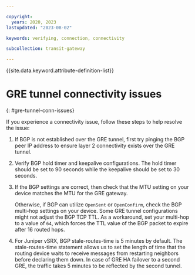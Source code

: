 ```yaml
---

copyright:
  years: 2020, 2023
lastupdated: "2023-08-02"

keywords: verifying, connection, connectivity

subcollection: transit-gateway

---
```


{{site.data.keyword.attribute-definition-list}}

# GRE tunnel connectivity issues
{: #gre-tunnel-conn-issues}

If you experience a connectivity issue, follow these steps to help resolve the issue:

1. If BGP is not established over the GRE tunnel, first try pinging the BGP peer IP address to ensure layer 2 connectivity exists over the GRE tunnel.
1. Verify BGP hold timer and keepalive configurations. The hold timer should be set to 90 seconds while the keepalive should be set to 30 seconds.
1. If the BGP settings are correct, then check that the MTU setting on your device matches the MTU for the GRE gateway.

   Otherwise, if BGP can utilize `OpenSent` or `OpenConfirm`, check the BGP multi-hop settings on your device. Some GRE tunnel configurations might not adjust the BGP TCP TTL. As a workaround, set your multi-hop to a value of `64`, which forces the TTL value of the BGP packet to expire after 16 routed hops.

1. For Juniper vSRX, BGP stale-routes-time is 5 minutes by default. The stale-routes-time statement allows us to set the length of time that the routing device waits to receive messages from restarting neighbors before declaring them down. In case of GRE HA failover to a second GRE, the traffic takes 5 minutes to be reflected by the second tunnel.
